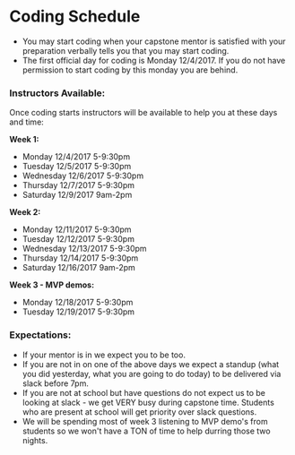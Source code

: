 # Coding Schedule

* You may start coding when your capstone mentor is satisfied with your preparation verbally tells you that you may start coding.
* The first official day for coding is Monday 12/4/2017.  If you do not have permission to start coding by this monday you are behind.


### Instructors Available:
Once coding starts instructors will be available to help you at these days and time:

**Week 1:**
* Monday 12/4/2017 5-9:30pm
* Tuesday 12/5/2017 5-9:30pm
* Wednesday 12/6/2017 5-9:30pm
* Thursday 12/7/2017 5-9:30pm
* Saturday 12/9/2017 9am-2pm

**Week 2:**
* Monday 12/11/2017 5-9:30pm
* Tuesday 12/12/2017 5-9:30pm
* Wednesday 12/13/2017 5-9:30pm
* Thursday 12/14/2017 5-9:30pm
* Saturday 12/16/2017 9am-2pm

**Week 3 - MVP demos:**
* Monday 12/18/2017 5-9:30pm
* Tuesday 12/19/2017 5-9:30pm


### Expectations:
* If your mentor is in we expect you to be too.
* If you are not in on one of the above days we expect a standup (what you did yesterday, what you are going to do today) to be delivered via slack before 7pm.
* If you are not at school but have questions do not expect us to be looking at slack - we get VERY busy during capstone time. Students who are present at school will get priority over slack questions.
* We will be spending most of week 3 listening to MVP demo's from students so we won't have a TON of time to help durring those two nights.
